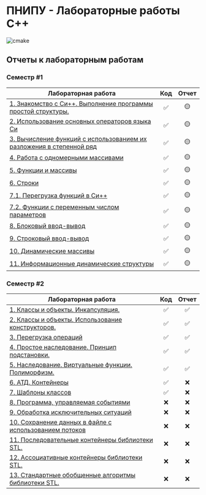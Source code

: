 # ПНИПУ - Лабораторные работы C++

![cmake](https://github.com/hanriel/PSTU-CPP/actions/workflows/cmake.yml/badge.svg)

## Отчеты к лабораторным работам

### Семестр #1

| Лабораторная работа                                                                        |        Код         |      Отчет      |
|--------------------------------------------------------------------------------------------|:------------------:|:---------------:|
| [1. Знакомство с Си++. Выполнение программы простой структуры.](../main/sem1/s1p1/)        | :white_check_mark: | :yellow_circle: |
| [2. Использование основных операторов языка Си](../main/sem1/s1p2/)                        | :white_check_mark: | :yellow_circle: |
| [3. Вычисление функций с использованием их разложения в степенной ряд](../main/sem1/s1p3/) | :white_check_mark: | :yellow_circle: |
| [4. Работа с одномерными массивами](../main/sem1/s1p4/)                                    | :white_check_mark: | :yellow_circle: |
| [5. Функции и массивы](../main/sem1/s1p5/)                                                 | :white_check_mark: | :yellow_circle: |
| [6. Строки](../main/sem1/s1p6/)                                                            | :white_check_mark: | :yellow_circle: |
| [7.1. Перегрузка функций в Си++](../main/sem1/s1p7v1/)                                     | :white_check_mark: | :yellow_circle: |
| [7.2. Функции с переменным числом параметров](../main/sem1/s1p7v2/)                        | :white_check_mark: | :yellow_circle: |
| [8. Блоковый ввод-вывод](../main/sem1/s1p8/)                                               | :white_check_mark: | :yellow_circle: |
| [9. Строковый ввод-вывод](../main/sem1/s1p9/)                                              | :white_check_mark: | :yellow_circle: |
| [10. Динамические массивы](../main/sem1/s1p10/)                                            | :white_check_mark: | :yellow_circle: |
| [11. Информационные динамические структуры](../main/sem1/s1p11/)                           | :white_check_mark: | :yellow_circle: |

### Семестр #2

| Лабораторная работа                                                           |        Код         |       Отчет        |
|-------------------------------------------------------------------------------|:------------------:|:------------------:|
| [1. Классы и объекты. Инкапсуляция.](../main/sem2/s2p1/)                      | :white_check_mark: | :white_check_mark: |
| [2. Классы и объекты. Использование конструкторов.](../main/sem2/s2p2/)       | :white_check_mark: | :white_check_mark: |
| [3. Перегрузка операций](../main/sem2/s2p3/)                                  | :white_check_mark: | :white_check_mark: |
| [4. Простое наследование. Принцип подстановки.](../main/sem2/s2p4/)           | :white_check_mark: | :white_check_mark: |
| [5. Наследование. Виртуальные функции. Полиморфизм.](../main/sem2/s2p5/)      | :white_check_mark: | :white_check_mark: |
| [6. АТД. Контейнеры](../main/sem2/s2p6/)                                      | :white_check_mark: |        :x:         |
| [7. Шаблоны классов](../main/sem2/s2p7/)                                      | :white_check_mark: |        :x:         |
| [8. Программа, управляемая событиями](../main/sem2/s2p8/)                     |        :x:         |        :x:         |
| [9. Обработка исключительных ситуаций](../main/sem2/s2p9/)                    |        :x:         |        :x:         |
| [10. Сохранение данных в файле с использованием потоков](../main/sem2/s2p10/) |        :x:         |        :x:         |
| [11. Последовательные контейнеры библиотеки STL.](../main/sem2/s2p11/)        |        :x:         |        :x:         |
| [12. Ассоциативные контейнеры библиотеки STL.](../main/sem2/s2p12/)           |        :x:         |        :x:         |
| [13. Стандартные обобщенные алгоритмы библиотеки STL.](../main/sem2/s2p13/)   |        :x:         |        :x:         |
